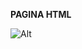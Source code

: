    **PAGINA HTML**

![Alt](https://th.bing.com/th/id/OIP.uY526_P6bXgEgUHxbcWDFAAAAA?w=182&h=182&c=7&r=0&o=5&pid=1.7)
